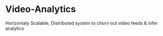 # Video-Analytics
Horizontaly Scalable, Distributed system to churn out video feeds &amp; infer analytics
